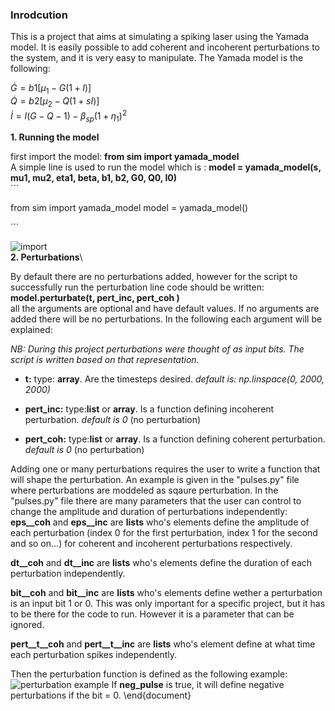 ### Inrodcution </md>


This is a project that aims at simulating a spiking laser using the Yamada model. It is easily possible to add coherent and incoherent perturbations to the system, and it is very easy to manipulate.
The Yamada model is the following:

$\dot{G} = b1 \left[\mu_1 - G(1+I) \right]$\
$\dot{Q} = b2 \left[ \mu_2 - Q(1+sI ) \right]$ \
$\dot{I} = I \left(G - Q - 1\right) - \beta_{sp} (1+\eta_1)^2$


**1. Running the model**

first import the model: **from sim import yamada\_model**\
A simple line is used to run the model which is : **model = yamada\_model(s, mu1, mu2, eta1, beta, b1, b2, G0, Q0, I0)**\
´´´

from sim import yamada_model
model = yamada_model()

´´´



![import](https://user-images.githubusercontent.com/60350687/180771050-1703a062-35d6-4f6c-8ae2-44fe29b3d713.png)
\
**2. Perturbations**\

By default there are no perturbations added, however for the script to successfully run the perturbation line code should be written:\
**model.perturbate(t, pert_inc, pert_coh )**\
all the arguments are optional and have default values. If no arguments are added there will be no perturbations. In the following each argument will be explained:

_NB: During this project perturbations were thought of as input bits. The script is written based on that representation._

- **t:** type: **array**. Are the timesteps desired. *default is: np.linspace(0, 2000, 2000)*

- **pert_inc:** type:**list** or **array**. Is a function defining incoherent perturbation. *default is 0* (no perturbation)

- **pert_coh:** type:**list** or **array**. Is a function defining coherent perturbation. *default is 0* (no perturbation)

Adding one or many perturbations requires the user to write a function that will shape the perturbation. An example is given in the "pulses.py" file where perturbations are moddeled as sqaure perturbation.
In the "pulses.py" file there are many parameters that the user can control to change the amplitude and duration of perturbations independently:
**eps_\_coh** and **eps_\_inc** are **lists** who's elements define the amplitude of each perturbation (index 0 for the first perturbation, index 1 for the second and so on...) for coherent and incoherent perturbations respectively.

**dt_\_coh** and **dt_\_inc** are **lists** who's elements define the duration of each perturbation independently.

**bit_\_coh** and **bit_\_inc** are **lists** who's elements define wether a perturbation is an input bit 1 or 0. This was only important for a specific project, but it has to be there for the code to run. However it is a parameter that can be ignored.

**pert_\_t_\_coh** and **pert_\_t_\_inc** are **lists** who's element define at what time each perturbation spikes independently.

Then the perturbation function is defined as the following example:
![perturbation example](https://user-images.githubusercontent.com/60350687/181457655-66346cc5-1f27-48ab-adc2-b5fb2c315fbf.png)
If **neg_pulse** is true, it will define negative perturbations if the bit = 0.
\end{document}
